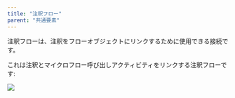 ```yaml
---
title: "注釈フロー"
parent: "共通要素"
---
```


注釈フローは、注釈をフローオブジェクトにリンクするために使用できる接続です。

これは注釈とマイクロフロー呼び出しアクティビティをリンクする注釈フローです:

![](attachments/819203/918062.png)

